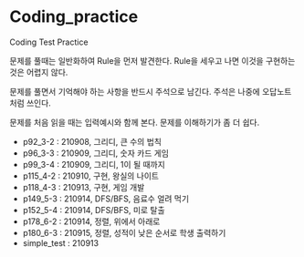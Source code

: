 # Coding_practice
Coding Test Practice

문제를 풀때는 일반화하여 Rule을 먼저 발견한다.
Rule을 세우고 나면 이것을 구현하는 것은 어렵지 않다.

문제를 풀면서 기억해야 하는 사항을 반드시 주석으로 남긴다.
주석은 나중에 오답노트처럼 쓰인다.

문제를 처음 읽을 때는 입력예시와 함께 본다. 문제를 이해하기가 좀 더 쉽다.

- p92_3-2 : 210908, 그리디, 큰 수의 법칙
- p96_3-3 : 210909, 그리디, 숫자 카드 게임
- p99_3-4 : 210909, 그리디, 1이 될 때까지
- p115_4-2 : 210910, 구현, 왕실의 나이트
- p118_4-3 : 210913, 구현, 게임 개발
- p149_5-3 : 210914, DFS/BFS, 음료수 얼려 먹기
- p152_5-4 : 210914, DFS/BFS, 미로 탈출
- p178_6-2 : 210914, 정렬, 위에서 아래로
- p180_6-3 : 210915, 정렬, 성적이 낮은 순서로 학생 출력하기
- simple_test : 210913
